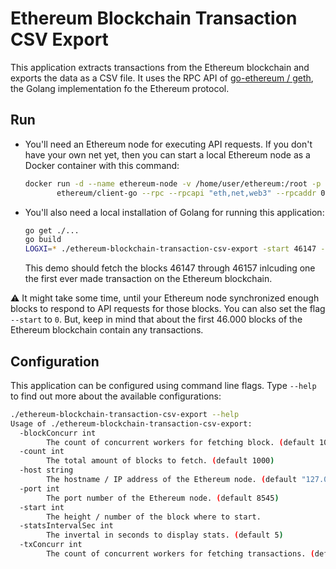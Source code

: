 # Ethereum Blockchain Transaction CSV Export

This application extracts transactions from the Ethereum blockchain and exports the data as a CSV file. It uses the RPC API of [go-ethereum / geth](https://github.com/ethereum/go-ethereum), the Golang implementation fo the Ethereum protocol.

## Run
* You'll need an Ethereum node for executing API requests. If you don't have your own net yet, then you can start a local Ethereum node as a Docker container with this command:
  ```bash
  docker run -d --name ethereum-node -v /home/user/ethereum:/root -p 8545:8545 -p 30303:30303 \
         ethereum/client-go --rpc --rpcapi "eth,net,web3" --rpcaddr 0.0.0.0 --syncmode "fast"
  ```

* You'll also need a local installation of Golang for running this application:
  ```bash
  go get ./...
  go build
  LOGXI=* ./ethereum-blockchain-transaction-csv-export -start 46147 -count 10
  ```
  This demo should fetch the blocks 46147 through 46157 inlcuding one the first ever made transaction on the Ethereum blockchain.  

:warning: It might take some time, until your Ethereum node synchronized enough blocks to respond to API requests for those blocks. You can also set the flag `--start` to `0`. But, keep in mind that about the first 46.000 blocks of the Ethereum blockchain contain any transactions.

## Configuration
This application can be configured using command line flags. Type `--help` to find out more about the available configurations:
```bash
./ethereum-blockchain-transaction-csv-export --help
Usage of ./ethereum-blockchain-transaction-csv-export:
  -blockConcurr int
        The count of concurrent workers for fetching block. (default 10)
  -count int
        The total amount of blocks to fetch. (default 1000)
  -host string
        The hostname / IP address of the Ethereum node. (default "127.0.0.1")
  -port int
        The port number of the Ethereum node. (default 8545)
  -start int
        The height / number of the block where to start.
  -statsIntervalSec int
        The invertal in seconds to display stats. (default 5)
  -txConcurr int
        The count of concurrent workers for fetching transactions. (default 20)
```